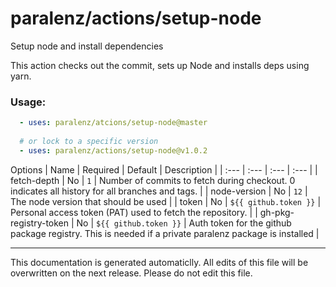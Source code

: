 # paralenz/actions/setup-node
Setup node and install dependencies

This action checks out the commit, sets up Node and installs deps using yarn.
    
### Usage:
```yaml
  - uses: paralenz/atcions/setup-node@master
  
  # or lock to a specific version
  - uses: paralenz/actions/setup-node@v1.0.2
```

Options
| Name | Required | Default | Description |
| :--- | :--- | :--- | :--- |
| fetch-depth | No | `1` | Number of commits to fetch during checkout. 0 indicates all history for all branches and tags. |
| node-version | No | `12` | The node version that should be used |
| token | No | `${{ github.token }}` | Personal access token (PAT) used to fetch the repository. |
| gh-pkg-registry-token | No | `${{ github.token }}` | Auth token for the github package registry. This is needed if a private paralenz package is installed |

<hr />

This documentation is generated automaticlly. All edits of this file will be overwritten on the next release.
Please do not edit this file.
    